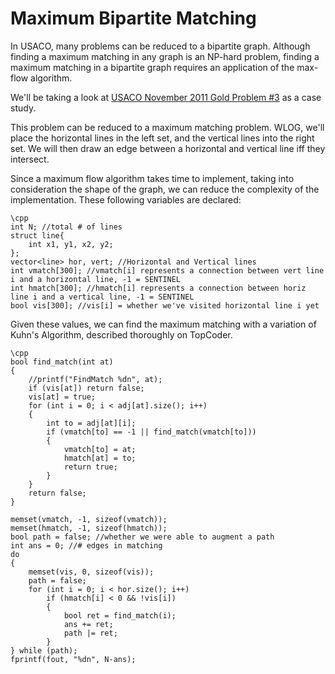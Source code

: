 # Maximum Bipartite Matching

In USACO, many problems can be reduced to a bipartite graph. Although finding a maximum matching in any graph is an NP-hard problem, finding a maximum matching in a bipartite graph requires an application of the max-flow algorithm.

We'll be taking a look at [USACO November 2011 Gold Problem #3](http://usaco.org/index.php?page=viewproblem2&cpid=93) as a case study.

This problem can be reduced to a maximum matching problem. WLOG, we'll place the horizontal lines in the left set, and the vertical lines into the right set. We will then draw an edge between a horizontal and vertical line iff they intersect.




Since a maximum flow algorithm takes time to implement, taking into consideration the shape of the graph, we can reduce the complexity of the implementation. These following variables are declared:


    \cpp
    int N; //total # of lines
    struct line{
    	int x1, y1, x2, y2;
    };
    vector<line> hor, vert; //Horizontal and Vertical lines
    int vmatch[300]; //vmatch[i] represents a connection between vert line i and a horizontal line, -1 = SENTINEL
    int hmatch[300]; //hmatch[i] represents a connection between horiz line i and a vertical line, -1 = SENTINEL
    bool vis[300]; //vis[i] = whether we've visited horizontal line i yet


Given these values, we can find the maximum matching with a variation of Kuhn's Algorithm, described thoroughly on TopCoder.


    \cpp
    bool find_match(int at)
    {
    	//printf("FindMatch %dn", at);
    	if (vis[at]) return false;
    	vis[at] = true;
    	for (int i = 0; i < adj[at].size(); i++)
    	{
    		int to = adj[at][i];
    		if (vmatch[to] == -1 || find_match(vmatch[to]))
    		{
    			vmatch[to] = at;
    			hmatch[at] = to;
    			return true;
    		}
    	}
    	return false;
    }

    memset(vmatch, -1, sizeof(vmatch));
    memset(hmatch, -1, sizeof(hmatch));
    bool path = false; //whether we were able to augment a path
    int ans = 0; //# edges in matching
    do
    {
    	memset(vis, 0, sizeof(vis));
    	path = false;
    	for (int i = 0; i < hor.size(); i++)
    		if (hmatch[i] < 0 && !vis[i])
    		{
    			bool ret = find_match(i);
    			ans += ret;
    			path |= ret;
    		}
    } while (path);
    fprintf(fout, "%dn", N-ans);